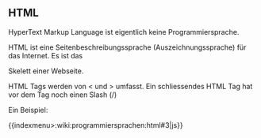 ﻿## HTML
HyperText Markup Language ist eigentlich keine Programmiersprache.


HTML ist eine Seitenbeschreibungssprache (Auszeichnungssprache) für das Internet. Es ist das 


Skelett einer Webseite. 


HTML Tags werden von < und > umfasst. Ein schliessendes HTML Tag hat vor dem Tag noch einen Slash (/)





Ein Beispiel:





<body></body>





{{indexmenu>:wiki:programmiersprachen:html#3|js}}
